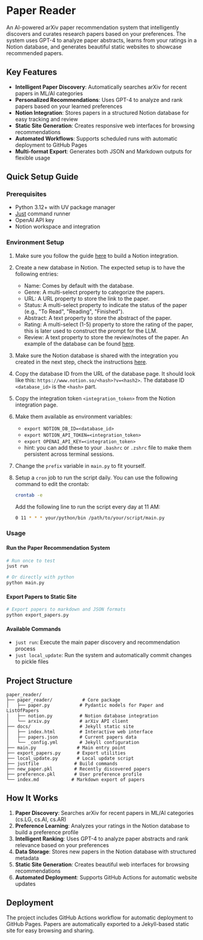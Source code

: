 # Paper Reader

An AI-powered arXiv paper recommendation system that intelligently discovers and curates research papers based on your preferences. The system uses GPT-4 to analyze paper abstracts, learns from your ratings in a Notion database, and generates beautiful static websites to showcase recommended papers.

## Key Features

- **Intelligent Paper Discovery**: Automatically searches arXiv for recent papers in ML/AI categories
- **Personalized Recommendations**: Uses GPT-4 to analyze and rank papers based on your learned preferences
- **Notion Integration**: Stores papers in a structured Notion database for easy tracking and review
- **Static Site Generation**: Creates responsive web interfaces for browsing recommendations
- **Automated Workflows**: Supports scheduled runs with automatic deployment to GitHub Pages
- **Multi-format Export**: Generates both JSON and Markdown outputs for flexible usage

## Quick Setup Guide

### Prerequisites

- Python 3.12+ with UV package manager
- [Just](https://github.com/casey/just) command runner
- OpenAI API key
- Notion workspace and integration

### Environment Setup

1. Make sure you follow the guide [here](https://developers.notion.com/docs/create-a-notion-integration) to build a Notion integration.
2. Create a new database in Notion. The expected setup is to have the following entries:
	- Name: Comes by default with the database.
	- Genre: A multi-select property to categorize the papers.
	- URL: A URL property to store the link to the paper.
	- Status: A multi-select property to indicate the status of the paper (e.g., "To Read", "Reading", "Finished").
	- Abstract: A text property to store the abstract of the paper.
	- Rating: A multi-select (1-5) property to store the rating of the paper, this is later used to construct the prompt for the LLM.
	- Review: A text property to store the review/notes of the paper.
	An example of the database can be found [here](https://www.notion.so/2177828c84588004b3d8d0ae2771d5e7?v=2177828c8458806db6b9000cdc6e47fe&source=copy_link).
3. Make sure the Notion database is shared with the integration you created in the next step, check the instructions [here](https://developers.notion.com/docs/create-a-notion-integration).
4. Copy the database ID from the URL of the database page. It should look like this: `https://www.notion.so/<hash>?v=<hash2>`. The database ID `<database_id>` is the `<hash>` part.
5. Copy the integration token `<integration_token>` from the Notion integration page.
6. Make them available as environment variables:
	- `export NOTION_DB_ID=<database_id>`
	- `export NOTION_API_TOKEN=<integration_token>`
	- `export OPENAI_API_KEY=<integration_token>`
	- hint: you can add these to your `.bashrc` or `.zshrc` file to make them persistent across terminal sessions.
7. Change the `prefix` variable in `main.py` to fit yourself.
8. Setup a `cron` job to run the script daily. You can use the following command to edit the crontab:

	```bash
	crontab -e
	```

	Add the following line to run the script every day at 11 AM:

	```bash
	0 11 * * * your/python/bin /path/to/your/script/main.py
	```

### Usage

#### Run the Paper Recommendation System

```bash
# Run once to test
just run

# Or directly with python
python main.py
```

#### Export Papers to Static Site

```bash
# Export papers to markdown and JSON formats
python export_papers.py
```

#### Available Commands

- `just run`: Execute the main paper discovery and recommendation process
- `just local_update`: Run the system and automatically commit changes to pickle files

## Project Structure

```
paper_reader/
├── paper_reader/           # Core package
│   ├── paper.py           # Pydantic models for Paper and ListOfPapers
│   ├── notion.py          # Notion database integration
│   └── arxiv.py           # arXiv API client
├── docs/                  # Jekyll static site
│   ├── index.html         # Interactive web interface
│   ├── papers.json        # Current papers data
│   └── _config.yml        # Jekyll configuration
├── main.py               # Main entry point
├── export_papers.py      # Export utilities
├── local_update.py       # Local update script
├── justfile             # Build commands
├── new_paper.pkl        # Recently discovered papers
├── preference.pkl       # User preference profile
└── index.md            # Markdown export of papers
```

## How It Works

1. **Paper Discovery**: Searches arXiv for recent papers in ML/AI categories (cs.LG, cs.AI, cs.AR)
2. **Preference Learning**: Analyzes your ratings in the Notion database to build a preference profile
3. **Intelligent Ranking**: Uses GPT-4 to analyze paper abstracts and rank relevance based on your preferences
4. **Data Storage**: Stores new papers in the Notion database with structured metadata
5. **Static Site Generation**: Creates beautiful web interfaces for browsing recommendations
6. **Automated Deployment**: Supports GitHub Actions for automatic website updates

## Deployment

The project includes GitHub Actions workflow for automatic deployment to GitHub Pages. Papers are automatically exported to a Jekyll-based static site for easy browsing and sharing.
